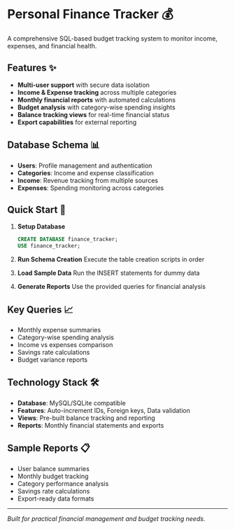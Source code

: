 # Personal Finance Tracker 💰

A comprehensive SQL-based budget tracking system to monitor income, expenses, and financial health.

## Features ✨

- **Multi-user support** with secure data isolation
- **Income & Expense tracking** across multiple categories
- **Monthly financial reports** with automated calculations
- **Budget analysis** with category-wise spending insights
- **Balance tracking views** for real-time financial status
- **Export capabilities** for external reporting

## Database Schema 📊

- **Users**: Profile management and authentication
- **Categories**: Income and expense classification
- **Income**: Revenue tracking from multiple sources
- **Expenses**: Spending monitoring across categories

## Quick Start 🚀

1. **Setup Database**
   ```sql
   CREATE DATABASE finance_tracker;
   USE finance_tracker;
   ```

2. **Run Schema Creation**
   Execute the table creation scripts in order

3. **Load Sample Data**
   Run the INSERT statements for dummy data

4. **Generate Reports**
   Use the provided queries for financial analysis

## Key Queries 📈

- Monthly expense summaries
- Category-wise spending analysis
- Income vs expenses comparison
- Savings rate calculations
- Budget variance reports

## Technology Stack 🛠️

- **Database**: MySQL/SQLite compatible
- **Features**: Auto-increment IDs, Foreign keys, Data validation
- **Views**: Pre-built balance tracking and reporting
- **Reports**: Monthly financial statements and exports

## Sample Reports 📋

- User balance summaries
- Monthly budget tracking
- Category performance analysis
- Savings rate calculations
- Export-ready data formats

---

*Built for practical financial management and budget tracking needs.*
